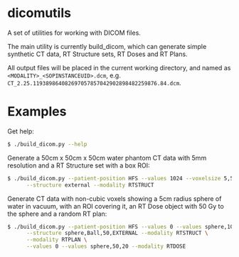 dicomutils
==========

A set of utilities for working with DICOM files.

The main utility is currently build_dicom, which can generate simple synthetic CT data, 
RT Structure sets, RT Doses and RT Plans.

All output files will be placed in the current working directory, and named as `<MODALITY>_<SOPINSTANCEUID>.dcm`, e.g. `CT_2.25.119389864082697057857042902898482259876.84.dcm`.

Examples
========

Get help:
```bash
$ ./build_dicom.py --help
```

Generate a 50cm x 50cm x 50cm water phantom CT data with 5mm resolution and a RT Structure set with a box ROI:

```bash
$ ./build_dicom.py --patient-position HFS --values 1024 --voxelsize 5,5,5 --voxels 100,100,100 --modality CT \
      --structure external --modality RTSTRUCT
```

Generate CT data with non-cubic voxels showing a 5cm radius sphere of water in vacuum, with an ROI covering it, an RT Dose object with 50 Gy to the sphere 
and a random RT plan:

```bash
$ ./build_dicom.py --patient-position HFS --values 0 --values sphere,1024,20 --voxelsize 1,2,4 --voxels 120,60,30 --modality CT \
      --structure sphere,Ball,50,EXTERNAL --modality RTSTRUCT \
      --modality RTPLAN \
      --values 0 --values sphere,50,20 --modality RTDOSE
```